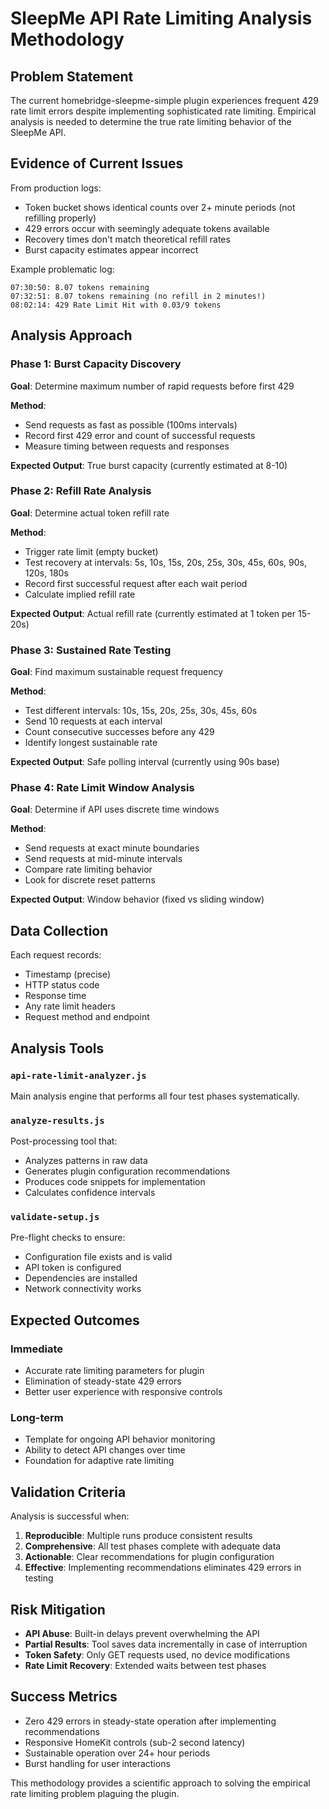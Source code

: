 # SleepMe API Rate Limiting Analysis Methodology

## Problem Statement

The current homebridge-sleepme-simple plugin experiences frequent 429 rate limit errors despite implementing sophisticated rate limiting. Empirical analysis is needed to determine the true rate limiting behavior of the SleepMe API.

## Evidence of Current Issues

From production logs:
- Token bucket shows identical counts over 2+ minute periods (not refilling properly)
- 429 errors occur with seemingly adequate tokens available  
- Recovery times don't match theoretical refill rates
- Burst capacity estimates appear incorrect

Example problematic log:
```
07:30:50: 8.07 tokens remaining
07:32:51: 8.07 tokens remaining (no refill in 2 minutes!)
08:02:14: 429 Rate Limit Hit with 0.03/9 tokens
```

## Analysis Approach

### Phase 1: Burst Capacity Discovery
**Goal**: Determine maximum number of rapid requests before first 429

**Method**: 
- Send requests as fast as possible (100ms intervals)
- Record first 429 error and count of successful requests
- Measure timing between requests and responses

**Expected Output**: True burst capacity (currently estimated at 8-10)

### Phase 2: Refill Rate Analysis  
**Goal**: Determine actual token refill rate

**Method**:
- Trigger rate limit (empty bucket)
- Test recovery at intervals: 5s, 10s, 15s, 20s, 25s, 30s, 45s, 60s, 90s, 120s, 180s
- Record first successful request after each wait period
- Calculate implied refill rate

**Expected Output**: Actual refill rate (currently estimated at 1 token per 15-20s)

### Phase 3: Sustained Rate Testing
**Goal**: Find maximum sustainable request frequency

**Method**:
- Test different intervals: 10s, 15s, 20s, 25s, 30s, 45s, 60s
- Send 10 requests at each interval
- Count consecutive successes before any 429
- Identify longest sustainable rate

**Expected Output**: Safe polling interval (currently using 90s base)

### Phase 4: Rate Limit Window Analysis
**Goal**: Determine if API uses discrete time windows

**Method**:
- Send requests at exact minute boundaries
- Send requests at mid-minute intervals  
- Compare rate limiting behavior
- Look for discrete reset patterns

**Expected Output**: Window behavior (fixed vs sliding window)

## Data Collection

Each request records:
- Timestamp (precise)
- HTTP status code
- Response time
- Any rate limit headers
- Request method and endpoint

## Analysis Tools

### `api-rate-limit-analyzer.js`
Main analysis engine that performs all four test phases systematically.

### `analyze-results.js`  
Post-processing tool that:
- Analyzes patterns in raw data
- Generates plugin configuration recommendations
- Produces code snippets for implementation
- Calculates confidence intervals

### `validate-setup.js`
Pre-flight checks to ensure:
- Configuration file exists and is valid
- API token is configured
- Dependencies are installed
- Network connectivity works

## Expected Outcomes

### Immediate
- Accurate rate limiting parameters for plugin
- Elimination of steady-state 429 errors
- Better user experience with responsive controls

### Long-term  
- Template for ongoing API behavior monitoring
- Ability to detect API changes over time
- Foundation for adaptive rate limiting

## Validation Criteria

Analysis is successful when:
1. **Reproducible**: Multiple runs produce consistent results
2. **Comprehensive**: All test phases complete with adequate data
3. **Actionable**: Clear recommendations for plugin configuration
4. **Effective**: Implementing recommendations eliminates 429 errors in testing

## Risk Mitigation

- **API Abuse**: Built-in delays prevent overwhelming the API
- **Partial Results**: Tool saves data incrementally in case of interruption  
- **Token Safety**: Only GET requests used, no device modifications
- **Rate Limit Recovery**: Extended waits between test phases

## Success Metrics

- Zero 429 errors in steady-state operation after implementing recommendations
- Responsive HomeKit controls (sub-2 second latency)
- Sustainable operation over 24+ hour periods
- Burst handling for user interactions

This methodology provides a scientific approach to solving the empirical rate limiting problem plaguing the plugin.